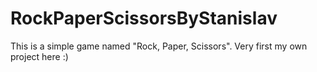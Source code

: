 # RockPaperScissorsByStanislav
This is a simple game named "Rock, Paper, Scissors".
Very first my own project here :)
